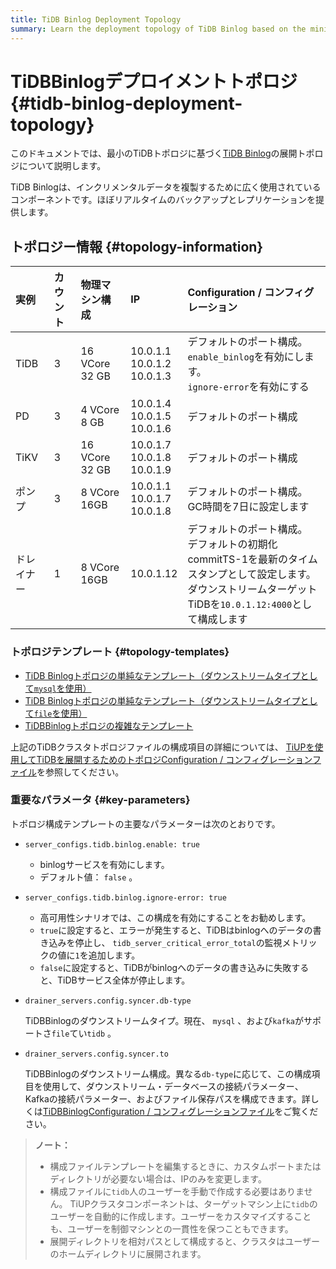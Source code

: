 ```yaml
---
title: TiDB Binlog Deployment Topology
summary: Learn the deployment topology of TiDB Binlog based on the minimal TiDB topology.
---
```


# TiDBBinlogデプロイメントトポロジ {#tidb-binlog-deployment-topology}

このドキュメントでは、最小のTiDBトポロジに基づく[TiDB Binlog](/tidb-binlog/tidb-binlog-overview.md)の展開トポロジについて説明します。

TiDB Binlogは、インクリメンタルデータを複製するために広く使用されているコンポーネントです。ほぼリアルタイムのバックアップとレプリケーションを提供します。

## トポロジー情報 {#topology-information}

| 実例    | カウント | 物理マシン構成        | IP                                   | Configuration / コンフィグレーション                                                                              |
| :---- | :--- | :------------- | :----------------------------------- | :------------------------------------------------------------------------------------------------------ |
| TiDB  | 3    | 16 VCore 32 GB | 10.0.1.1<br/> 10.0.1.2<br/> 10.0.1.3 | デフォルトのポート構成。<br/> `enable_binlog`を有効にします。<br/> `ignore-error`を有効にする                                     |
| PD    | 3    | 4 VCore 8 GB   | 10.0.1.4<br/> 10.0.1.5<br/> 10.0.1.6 | デフォルトのポート構成                                                                                             |
| TiKV  | 3    | 16 VCore 32 GB | 10.0.1.7<br/> 10.0.1.8<br/> 10.0.1.9 | デフォルトのポート構成                                                                                             |
| ポンプ   | 3    | 8 VCore 16GB   | 10.0.1.1<br/> 10.0.1.7<br/> 10.0.1.8 | デフォルトのポート構成。<br/> GC時間を7日に設定します                                                                         |
| ドレイナー | 1    | 8 VCore 16GB   | 10.0.1.12                            | デフォルトのポート構成。<br/>デフォルトの初期化commitTS-1を最新のタイムスタンプとして設定します。<br/>ダウンストリームターゲットTiDBを`10.0.1.12:4000`として構成します |

### トポロジテンプレート {#topology-templates}

-   [TiDB Binlogトポロジの単純なテンプレート（ダウンストリームタイプとして`mysql`を使用）](https://github.com/pingcap/docs/blob/master/config-templates/simple-tidb-binlog.yaml)
-   [TiDB Binlogトポロジの単純なテンプレート（ダウンストリームタイプとして`file`を使用）](https://github.com/pingcap/docs/blob/master/config-templates/simple-file-binlog.yaml)
-   [TiDBBinlogトポロジの複雑なテンプレート](https://github.com/pingcap/docs/blob/master/config-templates/complex-tidb-binlog.yaml)

上記のTiDBクラスタトポロジファイルの構成項目の詳細については、 [TiUPを使用してTiDBを展開するためのトポロジConfiguration / コンフィグレーションファイル](/tiup/tiup-cluster-topology-reference.md)を参照してください。

### 重要なパラメータ {#key-parameters}

トポロジ構成テンプレートの主要なパラメーターは次のとおりです。

-   `server_configs.tidb.binlog.enable: true`

    -   binlogサービスを有効にします。
    -   デフォルト値： `false` 。

-   `server_configs.tidb.binlog.ignore-error: true`

    -   高可用性シナリオでは、この構成を有効にすることをお勧めします。
    -   `true`に設定すると、エラーが発生すると、TiDBはbinlogへのデータの書き込みを停止し、 `tidb_server_critical_error_total`の監視メトリックの値に`1`を追加します。
    -   `false`に設定すると、TiDBがbinlogへのデータの書き込みに失敗すると、TiDBサービス全体が停止します。

-   `drainer_servers.config.syncer.db-type`

    TiDBBinlogのダウンストリームタイプ。現在、 `mysql` 、および`kafka`がサポートさ`file`てい`tidb` 。

-   `drainer_servers.config.syncer.to`

    TiDBBinlogのダウンストリーム構成。異なる`db-type`に応じて、この構成項目を使用して、ダウンストリーム・データベースの接続パラメーター、Kafkaの接続パラメーター、およびファイル保存パスを構成できます。詳しくは[TiDBBinlogConfiguration / コンフィグレーションファイル](/tidb-binlog/tidb-binlog-configuration-file.md#syncerto)をご覧ください。

> **ノート：**
>
> -   構成ファイルテンプレートを編集するときに、カスタムポートまたはディレクトリが必要ない場合は、IPのみを変更します。
> -   構成ファイルに`tidb`人のユーザーを手動で作成する必要はありません。 TiUPクラスタコンポーネントは、ターゲットマシン上に`tidb`のユーザーを自動的に作成します。ユーザーをカスタマイズすることも、ユーザーを制御マシンとの一貫性を保つこともできます。
> -   展開ディレクトリを相対パスとして構成すると、クラスタはユーザーのホームディレクトリに展開されます。
